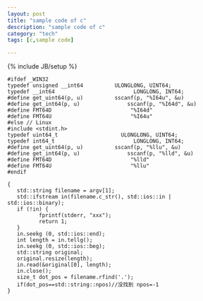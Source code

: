 ```yaml
---
layout: post
title: "sample code of c"
description: "sample code of c"
category: "tech"
tags: [c,sample code]

---
```

{% include JB/setup %}

    #ifdef _WIN32
    typedef unsigned __int64          ULONGLONG, UINT64;
    typedef __int64                         LONGLONG, INT64;
    #define get_uint64(p, u)          sscanf(p, "%I64u", &u)
    #define get_int64(p, u)               sscanf(p, "%I64d", &u)
    #define FMT64D                         "%I64d"
    #define FMT64U                         "%I64u"
    #else // Linux
    #include <stdint.h>
    typedef uint64_t                    ULONGLONG, UINT64;
    typedef int64_t                         LONGLONG, INT64;
    #define get_uint64(p, u)          sscanf(p, "%llu", &u)
    #define get_int64(p, u)               sscanf(p, "%lld", &u)
    #define FMT64D                         "%lld"
    #define FMT64U                         "%llu"
    #endif

    {
       std::string filename = argv[1];
       std::ifstream in(filename.c_str(), std::ios::in | std::ios::binary);
       if (!in) {
              fprintf(stderr, "xxx");
              return 1;
       }
       in.seekg (0, std::ios::end);
       int length = in.tellg();
       in.seekg (0, std::ios::beg);
       std::string original;
       original.resize(length);
       in.read(&original[0], length);
       in.close();
       size_t dot_pos = filename.rfind('.');
       if(dot_pos==std::string::npos)//没找到 npos=-1
    }

